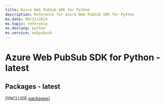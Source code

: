 ```yaml
---
title: Azure Web PubSub SDK for Python
description: Reference for Azure Web PubSub SDK for Python
ms.date: 09/11/2024
ms.topic: reference
ms.devlang: python
ms.service: webpubsub
---
```

# Azure Web PubSub SDK for Python - latest
## Packages - latest
[!INCLUDE [packages](web-pubsub-index.md)]